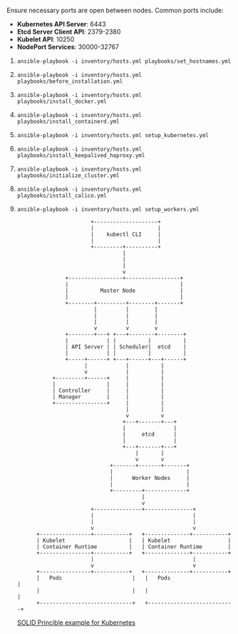 Ensure necessary ports are open between nodes. Common ports include:

- **Kubernetes API Server**: 6443
- **Etcd Server Client API**: 2379-2380
- **Kubelet API**: 10250
- **NodePort Services**: 30000-32767

1. `ansible-playbook -i inventory/hosts.yml playbooks/set_hostnames.yml`

2. `ansible-playbook -i inventory/hosts.yml playbooks/before_installation.yml`

3. `ansible-playbook -i inventory/hosts.yml playbooks/install_docker.yml`

4. `ansible-playbook -i inventory/hosts.yml playbooks/install_containerd.yml`

5. `ansible-playbook -i inventory/hosts.yml setup_kubernetes.yml`

6. `ansible-playbook -i inventory/hosts.yml playbooks/install_keepalived_haproxy.yml`

7. `ansible-playbook -i inventory/hosts.yml playbooks/initialize_cluster.yml`

8. `ansible-playbook -i inventory/hosts.yml playbooks/install_calico.yml`

9. `ansible-playbook -i inventory/hosts.yml setup_workers.yml`


                              +--------------------+
                              |                    |
                              |    kubectl CLI     |
                              |                    |
                              +---------+----------+
                                        |
                                        |
                                        |
                                        v
                      +-----------------+-----------------+
                      |                                   |
                      |          Master Node              |
                      |                                   |
                      +--------+---------+--------+-------+
                               |         |        |
                               |         |        |
                               |         |        |
                               v         v        v
                      +--------+---+ +---+--------+--------+
                      |            | |          |          |
                      | API Server | | Scheduler|  etcd    |
                      |            | |          |          |
                      +-----+------+ +---+------+---+------+
                            |            |          |
                            v            |          |
                  +---------+------+     |          |
                  |                |     |          |
                  | Controller     |     |          |
                  | Manager        |     |          |
                  +----------------+     |          |
                                         |          |
                                         v          v
                                        +---+-------+---+
                                        |               |
                                        |     etcd      |
                                        |               |
                                        +---+-------+---+
                                            |       |
                                            v       v
                                    +-------+-------+-------+
                                    |                       |
                                    |      Worker Nodes     |
                                    |                       |
                                    +---------+-------------+
                                              |
                                              v
                              +---------------+---------------+
                              |                               |
                              |                               |
                              v                               v
             +----------------+-----------+   +--------------+-----------+
             | Kubelet                    |   | Kubelet                  |
             | Container Runtime          |   | Container Runtime        |
             +----------------+-----------+   +--------------+-----------+
                              |                               |
                              v                               v
             +----------------+-----------+   +--------------+-----------+
             |   Pods                      |   |   Pods                    |
             |                             |   |                           |
             +-----------------------------+   +---------------------------+


   [SOLID Princible example for Kubernetes](https://kubilayisen.dev/kubilayisen/SOLID-example-for-Kubernetes-2a36819864f747a4add2b55e3177ecdb)
